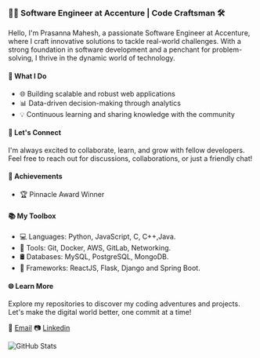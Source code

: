 ### 👨‍💻 Software Engineer at Accenture | Code Craftsman 🛠️

Hello, I'm Prasanna Mahesh, a passionate Software Engineer at Accenture, where I craft innovative solutions to tackle real-world challenges. With a strong foundation in software development and a penchant for problem-solving, I thrive in the dynamic world of technology.

#### 🚀 What I Do

- 🌐 Building scalable and robust web applications
- 📊 Data-driven decision-making through analytics
- 💡 Continuous learning and sharing knowledge with the community

#### 💬 Let's Connect

I'm always excited to collaborate, learn, and grow with fellow developers. Feel free to reach out for discussions, collaborations, or just a friendly chat!

#### 🌟 Achievements

- 🏆 Pinnacle Award Winner

#### 📚 My Toolbox

- 💻 Languages: Python, JavaScript, C, C++,Java.
- 🧰 Tools: Git, Docker, AWS, GitLab, Networking.
- 🛢️ Databases: MySQL, PostgreSQL, MongoDB.
- 🚀 Frameworks: ReactJS, Flask, Django and Spring Boot.

#### 🌐 Learn More

Explore my repositories to discover my coding adventures and projects. Let's make the digital world better, one commit at a time!

📧 [Email](kprasannamahesh007@gmail.com)
📷 [Linkedin](https://www.linkedin.com/in/kprasannamahesh-a80553198/)

![GitHub Stats](https://github-readme-stats.vercel.app/api?username=kprasannamahesh&show_icons=true&theme=dark)

